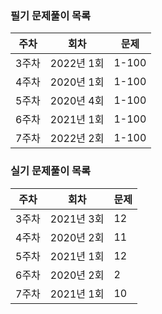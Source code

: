 ### 필기 문제풀이 목록
| 주차 | 회차 | 문제 |
| --- | --- | --- |
| 3주차 | 2022년 1회 | 1-100 |
| 4주차 | 2020년 1회 | 1-100 |
| 5주차 | 2020년 4회 | 1-100 |
| 6주차 | 2021년 1회 | 1-100 |
| 7주차 | 2022년 2회 | 1-100 |

### 실기 문제풀이 목록
| 주차 | 회차 | 문제 |
| --- | --- | --- |
| 3주차 | 2021년 3회 | 12 |
| 4주차 | 2020년 2회 | 11 |
| 5주차 | 2021년 1회 | 12 |
| 6주차 | 2020년 2회 | 2 |
| 7주차 | 2021년 1회 | 10 |
